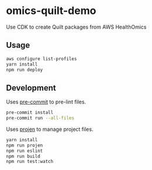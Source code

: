 # omics-quilt-demo

Use CDK to create Quilt packages from AWS HealthOmics

## Usage

```bash
aws configure list-profiles
yarn install
npm run deploy
```

## Development

Uses [pre-commit](https://pre-commit.com/) to pre-lint files.

```bash
pre-commit install
pre-commit run --all-files
```

Uses [projen](https://github.com/projen/projen) to manage project files.

```bash
yarn install
npm run projen
npm run eslint
npm run build
npm run test:watch
```
